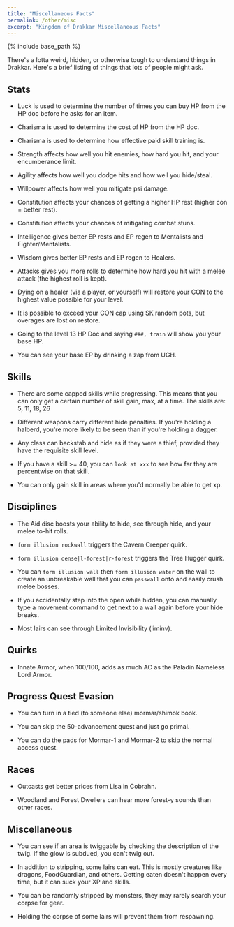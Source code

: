 ```yaml
---
title: "Miscellaneous Facts"
permalink: /other/misc
excerpt: "Kingdom of Drakkar Miscellaneous Facts"
---
```


{% include base_path %}

There's a lotta weird, hidden, or otherwise tough to understand things in Drakkar. Here's a brief listing of things that lots of people might ask.

## Stats

* Luck is used to determine the number of times you can buy HP from the HP doc before he asks for an item.

* Charisma is used to determine the cost of HP from the HP doc.

* Charisma is used to determine how effective paid skill training is.

* Strength affects how well you hit enemies, how hard you hit, and your encumberance limit.

* Agility affects how well you dodge hits and how well you hide/steal.

* Willpower affects how well you mitigate psi damage.

* Constitution affects your chances of getting a higher HP rest (higher con = better rest).

* Constitution affects your chances of mitigating combat stuns.

* Intelligence gives better EP rests and EP regen to Mentalists and Fighter/Mentalists.

* Wisdom gives better EP rests and EP regen to Healers.

* Attacks gives you more rolls to determine how hard you hit with a melee attack (the highest roll is kept).

* Dying on a healer (via a player, or yourself) will restore your CON to the highest value possible for your level. 

* It is possible to exceed your CON cap using SK random pots, but overages are lost on restore.

* Going to the level 13 HP Doc and saying `###, train` will show you your base HP.

* You can see your base EP by drinking a zap from UGH.

## Skills

* There are some capped skills while progressing. This means that you can only get a certain number of skill gain, max, at a time. The skills are: 5, 11, 18, 26

* Different weapons carry different hide penalties. If you're holding a halberd, you're more likely to be seen than if you're holding a dagger.

* Any class can backstab and hide as if they were a thief, provided they have the requisite skill level.

* If you have a skill >= 40, you can `look at xxx` to see how far they are percentwise on that skill.

* You can only gain skill in areas where you'd normally be able to get xp.

## Disciplines

* The Aid disc boosts your ability to hide, see through hide, and your melee to-hit rolls.

* `form illusion rockwall` triggers the Cavern Creeper quirk.

* `form illusion dense|l-forest|r-forest` triggers the Tree Hugger quirk.

* You can `form illusion wall` then `form illusion water` on the wall to create an unbreakable wall that you can `passwall` onto and easily crush melee bosses.

* If you accidentally step into the open while hidden, you can manually type a movement command to get next to a wall again before your hide breaks.

* Most lairs can see through Limited Invisibility (liminv).

## Quirks

* Innate Armor, when 100/100, adds as much AC as the Paladin Nameless Lord Armor.

## Progress Quest Evasion

* You can turn in a tied (to someone else) mormar/shimok book.

* You can skip the 50-advancement quest and just go primal.

* You can do the pads for Mormar-1 and Mormar-2 to skip the normal access quest.

## Races

* Outcasts get better prices from Lisa in Cobrahn.

* Woodland and Forest Dwellers can hear more forest-y sounds than other races.

## Miscellaneous

* You can see if an area is twiggable by checking the description of the twig. If the glow is subdued, you can't twig out.

* In addition to stripping, some lairs can eat. This is mostly creatures like dragons, FoodGuardian, and others. Getting eaten doesn't happen every time, but it can suck your XP and skills.

* You can be randomly stripped by monsters, they may rarely search your corpse for gear.

* Holding the corpse of some lairs will prevent them from respawning.
